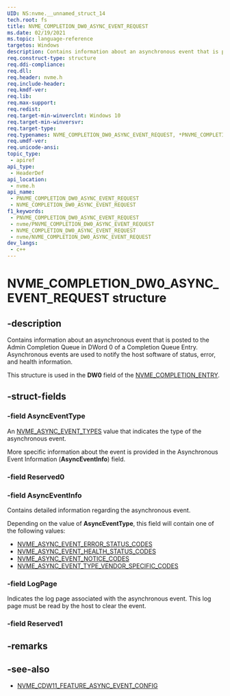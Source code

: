 ```yaml
---
UID: NS:nvme.__unnamed_struct_14
tech.root: fs 
title: NVME_COMPLETION_DW0_ASYNC_EVENT_REQUEST
ms.date: 02/19/2021 
ms.topic: language-reference
targetos: Windows
description: Contains information about an asynchronous event that is posted to the Admin Completion Queue in DWord 0 of a Completion Queue Entry. Asynchronous events are used to notify the host software of status, error, and health information.
req.construct-type: structure
req.ddi-compliance: 
req.dll: 
req.header: nvme.h
req.include-header: 
req.kmdf-ver: 
req.lib: 
req.max-support: 
req.redist: 
req.target-min-winverclnt: Windows 10 
req.target-min-winversvr: 
req.target-type: 
req.typenames: NVME_COMPLETION_DW0_ASYNC_EVENT_REQUEST, *PNVME_COMPLETION_DW0_ASYNC_EVENT_REQUEST
req.umdf-ver: 
req.unicode-ansi: 
topic_type:
 - apiref
api_type:
 - HeaderDef
api_location:
 - nvme.h
api_name:
 - PNVME_COMPLETION_DW0_ASYNC_EVENT_REQUEST
 - NVME_COMPLETION_DW0_ASYNC_EVENT_REQUEST
f1_keywords:
 - PNVME_COMPLETION_DW0_ASYNC_EVENT_REQUEST
 - nvme/PNVME_COMPLETION_DW0_ASYNC_EVENT_REQUEST
 - NVME_COMPLETION_DW0_ASYNC_EVENT_REQUEST
 - nvme/NVME_COMPLETION_DW0_ASYNC_EVENT_REQUEST
dev_langs:
 - c++
---
```


# NVME_COMPLETION_DW0_ASYNC_EVENT_REQUEST structure

## -description

Contains information about an asynchronous event that is posted to the Admin Completion Queue in DWord 0 of a Completion Queue Entry. Asynchronous events are used to notify the host software of status, error, and health information.

This structure is used in the **DW0** field of the [NVME_COMPLETION_ENTRY](ns-nvme-nvme_completion_entry.md).

## -struct-fields

### -field AsyncEventType

An [NVME_ASYNC_EVENT_TYPES](ne-nvme-nvme_async_event_types.md) value that indicates the type of the asynchronous event. 

More specific information about the event is provided in the Asynchronous Event Information (**AsyncEventInfo**) field.

### -field Reserved0

### -field AsyncEventInfo

Contains detailed information regarding the asynchronous event.

Depending on the value of **AsyncEventType**, this field will contain one of the following values:

- [NVME_ASYNC_EVENT_ERROR_STATUS_CODES](ne-nvme-nvme_async_event_error_status_codes.md)
- [NVME_ASYNC_EVENT_HEALTH_STATUS_CODES](ne-nvme-nvme_async_event_health_status_codes.md)
- [NVME_ASYNC_EVENT_NOTICE_CODES](ne-nvme-nvme_async_event_notice_codes.md)
- [NVME_ASYNC_EVENT_TYPE_VENDOR_SPECIFIC_CODES](ne-nvme-nvme_async_event_type_vendor_specific_codes.md)
 
### -field LogPage

Indicates the log page associated with the asynchronous event. This log page must be read by the host to clear the event.

### -field Reserved1

## -remarks

## -see-also

- [NVME_CDW11_FEATURE_ASYNC_EVENT_CONFIG](ns-nvme-nvme_cdw11_feature_async_event_config.md)